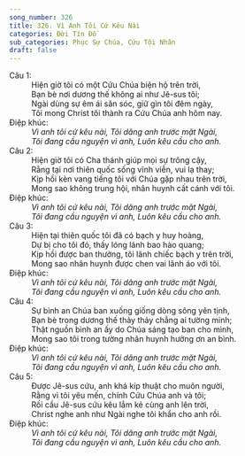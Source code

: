```yaml
---
song_number: 326
title: 326. Vì Anh Tôi Cứ Kêu Nài
categories: Đời Tín Đồ
sub_categories: Phục Sự Chúa, Cứu Tội Nhân
draft: false
---
```

<dl><dt>Câu 1:</dt><dd data-verse="1">Hiện giờ tôi có một Cứu Chúa biện hộ trên trời, <br/>Bạn bè nơi dương thế không ai như Jê-sus tôi; <br/>Ngài dùng sự êm ái săn sóc, giữ gìn tôi đêm ngày, <br/>Tôi mong Christ tôi thành ra Cứu Chúa anh hôm nay. </dd><dt>Điệp khúc:</dt><dd data-chorus="1"><em>Vì anh tôi cứ kêu nài, Tôi dâng anh trước mặt Ngài, <br/>Tôi đang cầu nguyện vì anh, Luôn kêu cầu cho anh. </em></dd><dt>Câu 2:</dt><dd data-verse="2">Hiện giờ tôi có Cha thánh giúp mọi sự trông cậy, <br/>Rằng tại nơi thiên quốc sống vĩnh viễn, vui lạ thay; <br/>Kịp hồi kèn vang tiếng tôi với Chúa gặp nhau trên trời, <br/>Mong sao không trung hội, nhân huynh cất cánh với tôi. </dd><dt>Điệp khúc:</dt><dd data-chorus="1"><em>Vì anh tôi cứ kêu nài, Tôi dâng anh trước mặt Ngài, <br/>Tôi đang cầu nguyện vì anh, Luôn kêu cầu cho anh. </em></dd><dt>Câu 3:</dt><dd data-verse="3">Hiện tại thiên quốc tôi đã có bạch y huy hoàng, <br/>Dự bị cho tôi đó, thấy lóng lánh bao hào quang; <br/>Kịp hồi được ban thưởng, tôi lãnh chiếc bạch y trên trời, <br/>Mong sao nhân huynh được chen vai lãnh áo với tôi. </dd><dt>Điệp khúc:</dt><dd data-chorus="1"><em>Vì anh tôi cứ kêu nài, Tôi dâng anh trước mặt Ngài, <br/>Tôi đang cầu nguyện vì anh, Luôn kêu cầu cho anh. </em></dd><dt>Câu 4:</dt><dd data-verse="4">Sự bình an Chúa ban xuống giống dòng sông yên tịnh, <br/>Bạn bè trong dương thế thảy thảy chẳng ai tường minh; <br/>Thật nguồn bình an ấy do Chúa sáng tạo ban cho mình, <br/>Mong sao tôi trong tường nhân huynh hưởng ơn an bình. </dd><dt>Điệp khúc:</dt><dd data-chorus="1"><em>Vì anh tôi cứ kêu nài, Tôi dâng anh trước mặt Ngài, <br/>Tôi đang cầu nguyện vì anh, Luôn kêu cầu cho anh. </em></dd><dt>Câu 5:</dt><dd data-verse="5">Được Jê-sus cứu, anh khá kíp thuật cho muôn người, <br/>Rằng vì tôi yêu mến, chính Cứu Chúa anh và tôi; <br/>Rồi cầu Jê-sus cứu kêu lắm kẻ cùng anh lên trời, <br/>Christ nghe anh như Ngài nghe tôi khẩn cho anh rồi. </dd><dt>Điệp khúc:</dt><dd data-chorus="1"><em>Vì anh tôi cứ kêu nài, Tôi dâng anh trước mặt Ngài, <br/>Tôi đang cầu nguyện vì anh, Luôn kêu cầu cho anh. </em></dd></dl>